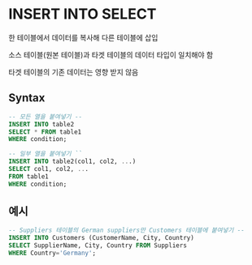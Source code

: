 # INSERT INTO SELECT
한 테이블에서 데이터를 복사해 다른 테이블에 삽입

소스 테이블(원본 테이블)과 타겟 테이블의 데이터 타입이 일치해야 함

타겟 테이블의 기존 데이터는 영향 받지 않음

## Syntax
```sql
-- 모든 열을 붙여넣기 --
INSERT INTO table2
SELECT * FROM table1
WHERE condition;
```
```sql
-- 일부 열을 붙여넣기 ``
INSERT INTO table2(col1, col2, ...)
SELECT col1, col2, ...
FROM table1
WHERE condition;
```

## 예시
```sql
-- Suppliers 테이블의 German suppliers만 Customers 테이블에 붙여넣기 --
INSERT INTO Customers (CustomerName, City, Country)
SELECT SupplierName, City, Country FROM Suppliers
WHERE Country='Germany';
```
